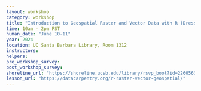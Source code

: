 ```yaml
---
layout: workshop
category: workshop
title: "Introduction to Geospatial Raster and Vector Data with R (Dress Rehearsal)"
time: 10am - 2pm PST
human_date: "June 10-11"
year: 2024
location: UC Santa Barbara Library, Room 1312
instructors:
helpers:
pre_workshop_survey:
post_workshop_survey:
shoreline_url: "https://shoreline.ucsb.edu/library/rsvp_boot?id=2260563"
lesson_url: "https://datacarpentry.org/r-raster-vector-geospatial/"
---
```

